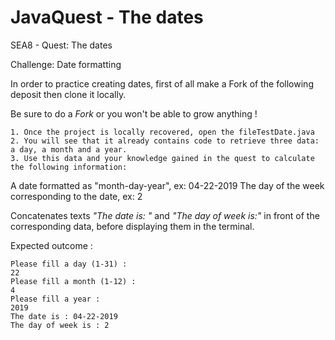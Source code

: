 # JavaQuest - The dates
SEA8 - Quest: The dates

Challenge: Date formatting

In order to practice creating dates, first of all make a Fork of the following deposit then clone it locally.

Be sure to do a _Fork_ or you won't be able to grow anything !

    1. Once the project is locally recovered, open the fileTestDate.java
    2. You will see that it already contains code to retrieve three data: a day, a month and a year.
    3. Use this data and your knowledge gained in the quest to calculate the following information:

A date formatted as "month-day-year", ex: 04-22-2019 The day of the week corresponding to the date, ex: 2

Concatenates texts _"The date is: "_ and _"The day of week is:"_ in front of the corresponding data, before displaying them in the terminal.

Expected outcome :

    Please fill a day (1-31) :
    22
    Please fill a month (1-12) :
    4
    Please fill a year :
    2019
    The date is : 04-22-2019
    The day of week is : 2
